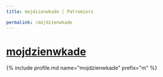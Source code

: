 ```yaml
---
title: mojdzienwkade | Patromierz

permalink: /mojdzienwkade
---
```


# [mojdzienwkade](https://patronite.pl/mojdzienwkade)

{% include profile.md name="mojdzienwkade" prefix="m" %}
